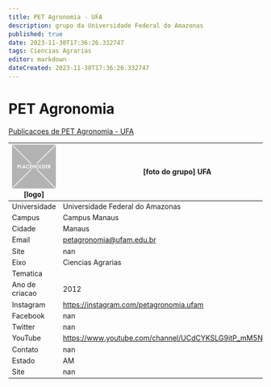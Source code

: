 ```yaml
---
title: PET Agronomia - UFA
description: grupo da Universidade Federal do Amazonas
published: true
date: 2023-11-30T17:36:26.332747
tags: Ciencias Agrarias
editor: markdown
dateCreated: 2023-11-30T17:36:26.332747
---
```


# PET Agronomia

[Publicacoes de PET Agronomia - UFA](/atividade/219PETAgronomiaUFA/feed.md)

| ![placeholder.png](/placeholder.png) [logo] | [foto do grupo] UFA         |
| ------------------------------------------- | ------------------------------------------------- |
| Universidade                                | Universidade Federal do Amazonas      |
| Campus                                      | Campus Manaus            |
| Cidade                                      | Manaus             |
| Email                                       | petagronomia@ufam.edu.br             |
| Site                                        | nan              |
| Eixo                                        | Ciencias Agrarias              |
| Tematica                                    |           |
| Ano de criacao                              | 2012        |
| Instagram                                   | https://instagram.com/petagronomia.ufam         |
| Facebook                                    | nan          |
| Twitter                                     | nan           |
| YouTube                                     | https://www.youtube.com/channel/UCdCYKSLG9itP_mM5NqC2Vkw           |
| Contato                                     | nan         |
| Estado                                      |  AM            |
| Site                                        | nan |
